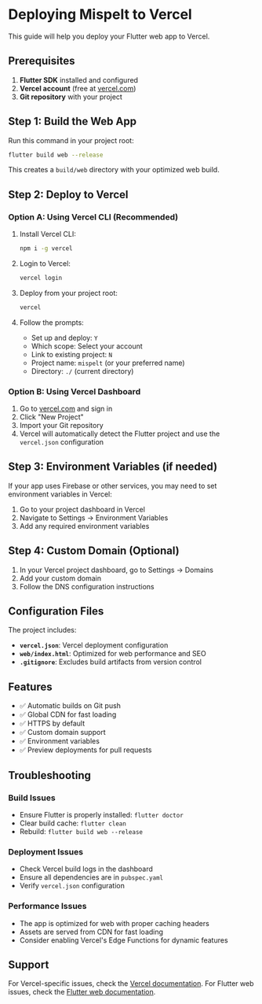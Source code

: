 # Deploying Mispelt to Vercel

This guide will help you deploy your Flutter web app to Vercel.

## Prerequisites

1. **Flutter SDK** installed and configured
2. **Vercel account** (free at [vercel.com](https://vercel.com))
3. **Git repository** with your project

## Step 1: Build the Web App

Run this command in your project root:

```bash
flutter build web --release
```

This creates a `build/web` directory with your optimized web build.

## Step 2: Deploy to Vercel

### Option A: Using Vercel CLI (Recommended)

1. Install Vercel CLI:
   ```bash
   npm i -g vercel
   ```

2. Login to Vercel:
   ```bash
   vercel login
   ```

3. Deploy from your project root:
   ```bash
   vercel
   ```

4. Follow the prompts:
   - Set up and deploy: `Y`
   - Which scope: Select your account
   - Link to existing project: `N`
   - Project name: `mispelt` (or your preferred name)
   - Directory: `./` (current directory)

### Option B: Using Vercel Dashboard

1. Go to [vercel.com](https://vercel.com) and sign in
2. Click "New Project"
3. Import your Git repository
4. Vercel will automatically detect the Flutter project and use the `vercel.json` configuration

## Step 3: Environment Variables (if needed)

If your app uses Firebase or other services, you may need to set environment variables in Vercel:

1. Go to your project dashboard in Vercel
2. Navigate to Settings → Environment Variables
3. Add any required environment variables

## Step 4: Custom Domain (Optional)

1. In your Vercel project dashboard, go to Settings → Domains
2. Add your custom domain
3. Follow the DNS configuration instructions

## Configuration Files

The project includes:

- **`vercel.json`**: Vercel deployment configuration
- **`web/index.html`**: Optimized for web performance and SEO
- **`.gitignore`**: Excludes build artifacts from version control

## Features

- ✅ Automatic builds on Git push
- ✅ Global CDN for fast loading
- ✅ HTTPS by default
- ✅ Custom domain support
- ✅ Environment variables
- ✅ Preview deployments for pull requests

## Troubleshooting

### Build Issues
- Ensure Flutter is properly installed: `flutter doctor`
- Clear build cache: `flutter clean`
- Rebuild: `flutter build web --release`

### Deployment Issues
- Check Vercel build logs in the dashboard
- Ensure all dependencies are in `pubspec.yaml`
- Verify `vercel.json` configuration

### Performance Issues
- The app is optimized for web with proper caching headers
- Assets are served from CDN for fast loading
- Consider enabling Vercel's Edge Functions for dynamic features

## Support

For Vercel-specific issues, check the [Vercel documentation](https://vercel.com/docs).
For Flutter web issues, check the [Flutter web documentation](https://flutter.dev/web). 